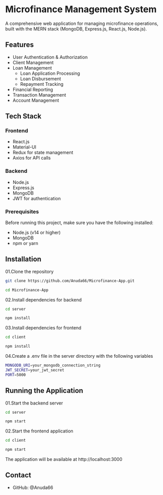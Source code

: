 # Microfinance Management System
A comprehensive web application for managing microfinance operations, built with the MERN stack (MongoDB, Express.js, React.js, Node.js).

## Features

- User Authentication & Authorization
- Client Management
- Loan Management
    - Loan Application Processing
    - Loan Disbursement
    - Repayment Tracking
- Financial Reporting
- Transaction Management
- Account Management

## Tech Stack
### Frontend

- React.js
- Material-UI
- Redux for state management
- Axios for API calls

### Backend

- Node.js
- Express.js
- MongoDB
- JWT for authentication

### Prerequisites
Before running this project, make sure you have the following installed:

- Node.js (v14 or higher)
- MongoDB
- npm or yarn

## Installation

01.Clone the repository
```bash
git clone https://github.com/Anuda66/Microfinance-App.git

cd Microfinance-App
```
02.Install dependencies for backend
```bash
cd server

npm install
```
03.Install dependencies for frontend

```bash
cd client

npm install
```
04.Create a .env file in the server directory with the following variables
```bash
MONGODB_URI=your_mongodb_connection_string
JWT_SECRET=your_jwt_secret
PORT=5000
```

## Running the Application

01.Start the backend server
```bash
cd server

npm start
```
02.Start the frontend application
```bash
cd client

npm start
```
The application will be available at http://localhost:3000

## Contact

- GitHub: @Anuda66
